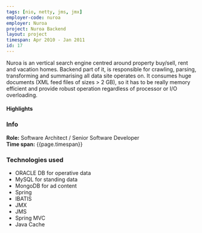 ```yaml
---
tags: [nio, netty, jms, jmx]
employer-code: nuroa
employer: Nuroa
project: Nuroa Backend
layout: project
timespan: Apr 2010 - Jan 2011
id: 17
---
```

Nuroa is an vertical search engine centred around property buy/sell, rent and vacation homes. Backend part of it, is responsible for crawling, parsing, transforming and summarising all data site operates on. It consumes huge documents (XML feed files of sizes > 2 GB), so it has to be really memory efficient and provide robust operation regardless of processor or I/O overloading.

#### Highlights

### Info
**Role:** Software Architect / Senior Software Developer  
**Time span:**  {{page.timespan}}

### Technologies used
* ORACLE DB for operative data
* MySQL for standing data
* MongoDB for ad content
* Spring
* IBATIS
* JMX
* JMS
* Spring MVC
* Java Cache
